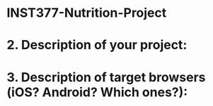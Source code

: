 # INST377-Nutrition-Project
# 2. Description of your project:

# 3. Description of target browsers (iOS? Android? Which ones?):



